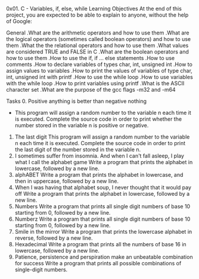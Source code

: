 0x01. C - Variables, if, else, while
Learning Objectives
At the end of this project, you are expected to be able to explain to anyone, without the help of Google:

General
.What are the arithmetic operators and how to use them
.What are the logical operators (sometimes called boolean operators) and how to use them
.What the the relational operators and how to use them
.What values are considered TRUE and FALSE in C
.What are the boolean operators and how to use them
.How to use the if, if ... else statements
.How to use comments
.How to declare variables of types char, int, unsigned int
.How to assign values to variables
.How to print the values of variables of type char, int, unsigned int with printf
.How to use the while loop
.How to use variables with the while loop
.How to print variables using printf
.What is the ASCII character set
.What are the purpose of the gcc flags -m32 and -m64

Tasks
0. Positive anything is better than negative nothing
- This program will assign a random number to the variable n each time it is executed. Complete the source code in order to print whether the number stored in the variable n is positive or negative.
1. The last digit
This program will assign a random number to the variable n each time it is executed. Complete the source code in order to print the last digit of the number stored in the variable n.
2. I sometimes suffer from insomnia. And when I can't fall asleep, I play what I call the alphabet game
Write a program that prints the alphabet in lowercase, followed by a new line.
3. alphABET
Write a program that prints the alphabet in lowercase, and then in uppercase, followed by a new line.
4. When I was having that alphabet soup, I never thought that it would pay off
Write a program that prints the alphabet in lowercase, followed by a new line.
5. Numbers
Write a program that prints all single digit numbers of base 10 starting from 0, followed by a new line.
6. Numberz
Write a program that prints all single digit numbers of base 10 starting from 0, followed by a new line.
7. Smile in the mirror
Write a program that prints the lowercase alphabet in reverse, followed by a new line.
8. Hexadecimal
Write a program that prints all the numbers of base 16 in lowercase, followed by a new line.
9. Patience, persistence and perspiration make an unbeatable combination for success
Write a program that prints all possible combinations of single-digit numbers.

